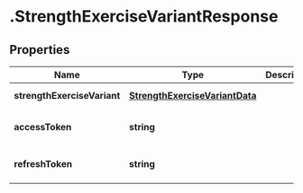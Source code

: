 # .StrengthExerciseVariantResponse

## Properties

Name | Type | Description | Notes
------------ | ------------- | ------------- | -------------
**strengthExerciseVariant** | [**StrengthExerciseVariantData**](StrengthExerciseVariantData.md) |  | [default to undefined]
**accessToken** | **string** |  | [optional] [default to undefined]
**refreshToken** | **string** |  | [optional] [default to undefined]


